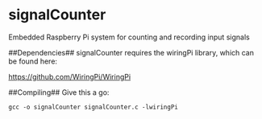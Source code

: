 signalCounter
=============

Embedded Raspberry Pi system for counting and recording input signals

##Dependencies##
signalCounter requires the wiringPi library, which can be found here:

https://github.com/WiringPi/WiringPi

##Compiling##
Give this a go:

`gcc -o signalCounter signalCounter.c -lwiringPi`
